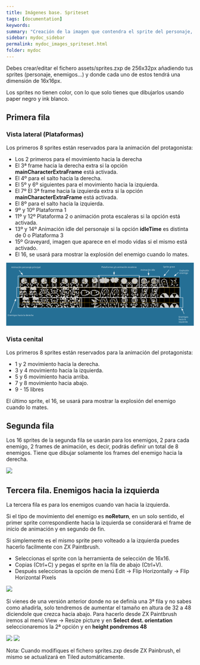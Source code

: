```yaml
---
title: Imágenes base. Spriteset
tags: [documentation]
keywords:
summary: "Creación de la imagen que contendra el sprite del personaje, enemigos..."
sidebar: mydoc_sidebar
permalink: mydoc_images_spriteset.html
folder: mydoc
---
```


Debes crear/editar el fichero assets/sprites.zxp de 256x32px añadiendo tus sprites (personaje, enemigos...) y donde cada uno de estos tendrá una dimensión de 16x16px.

Los sprites no tienen color, con lo que solo tienes que dibujarlos usando paper negro y ink blanco.

## Primera fila

### Vista lateral (Plataformas)

Los primeros 8 sprites están reservados para la animación del protagonista:
* Los 2 primeros para el movimiento hacia la derecha
* El 3ª frame hacia la derecha extra si la opción **mainCharacterExtraFrame** está activada. 
* El 4º para el salto hacia la derecha.
* El 5º y 6º siguientes para el movimiento hacia la izquierda.
* El 7º El 3ª frame hacia la izquierda extra si la opción **mainCharacterExtraFrame** está activada. 
* El 8º para el salto hacia la izquierda.
* 9º y 10º Plataforma 1
* 11º y 12º Plataforma 2 o animación prota escaleras si la opción está activada.
* 13º y 14º Animación idle del personaje si la opción **idleTime** es distinta de 0 o Plataforma 3
* 15º Graveyard, imagen que aparece en el modo vidas si el mismo está activado.
* El 16, se usará para mostrar la explosión del enemigo cuando lo mates.

![](./images/sprites.png)

### Vista cenital

Los primeros 8 sprites están reservados para la animación del protagonista:
* 1 y 2 movimiento hacia la derecha.
* 3 y 4 movimiento hacia la izquierda.
* 5 y 6 movimiento hacia arriba.
* 7 y 8 movimiento hacia abajo.
* 9 - 15 libres

El último sprite, el 16, se usará para mostrar la explosión del enemigo cuando lo mates.

## Segunda fila
Los 16 sprites de la segunda fila se usarán para los enemigos, 2 para cada enemigo, 2 frames de animación, es decir, podrás definir un total de 8 enemigos. Tiene que dibujar solamente los frames del enemigo hacia la derecha.

![](./images/sprites_cenital.png)

## Tercera fila. Enemigos hacia la izquierda

La tercera fila es para los enemigos cuando van hacia la izquierda.

Si el tipo de movimiento del enemigo es **noReturn**, en un solo sentido, el primer sprite correspondiente hacia la izquierda se considerará el frame de inicio de animación y en segundo de fin.

Si simplemente es el mismo sprite pero volteado a la izquierda puedes hacerlo facilmente con ZX Paintbrush.

* Seleccionas el sprite con la herramienta de selección de 16x16.
* Copias (Ctrl+C) y pegas el sprite en la fila de abajo (Ctrl+V).
* Después seleccionas la opción de menú Edit -> Flip Horizontally -> Flip Horizontal Pixels

![](./images/flip_horizontally.png)

Si vienes de una versión anterior donde no se definía una 3ª fila y no sabes como añadirla, solo tendremos de aumentar el tamaño en altura de 32 a 48 diciendole que crezca hacía abajo. Para hacerlo desde ZX Paintbrush iremos al menú View -> Resize picture y en **Select dest. orientation** seleccionaremos la 2ª opción y en **height pondremos 48**

![](./images/zx-paintbrush-resize-picture-menu.png)
![](./images/zx-paintbrush-resize-picture-options.png)

Nota: Cuando modifiques el fichero sprites.zxp desde ZX Painbrush, el mismo se actualizará en Tiled automáticamente.

